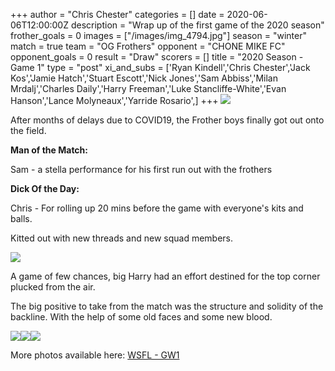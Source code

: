 +++
author = "Chris Chester"
categories = []
date = 2020-06-06T12:00:00Z
description = "Wrap up of the first game of the 2020 season"
frother_goals = 0
images = ["/images/img_4794.jpg"]
season = "winter"
match = true
team = "OG Frothers"
opponent = "CHONE MIKE FC"
opponent_goals = 0
result = "Draw"
scorers = []
title = "2020 Season - Game 1"
type = "post"
xi_and_subs = ['Ryan Kindell','Chris Chester','Jack Kos','Jamie Hatch','Stuart Escott','Nick Jones','Sam  Abbiss','Milan Mrdalj','Charles Daily','Harry Freeman','Luke Stancliffe-White','Evan Hanson','Lance Molyneaux','Yarride Rosario',]
+++
![](/images/img_4794.jpg)

After months of delays due to COVID19, the Frother boys finally got out onto the field.

**Man of the Match:** 

Sam - a stella performance for his first run out with the frothers

**Dick Of the Day:**

Chris - For rolling up 20 mins before the game with everyone's kits and balls.

Kitted out with new threads and new squad members.

![](/images/img_4834.jpg)

A game of few chances, big Harry had an effort destined for the top corner plucked from the air.

The big positive to take from the match was the structure and solidity of the backline. With the help of some old faces and some new blood.

![](/images/img_4801.jpg)![](/images/img_4809.jpg)![](/images/img_4811.jpg)

More photos available here: [WSFL - GW1](https://www.facebook.com/media/set/?set=a.3064278930465058&type=3)